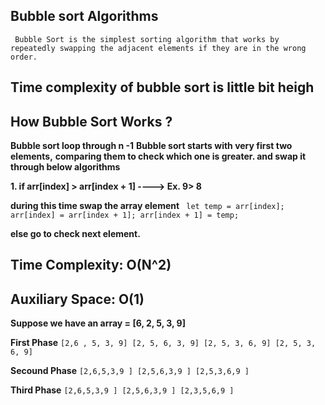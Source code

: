 ## Bubble sort Algorithms
`` Bubble Sort is the simplest sorting algorithm that works by repeatedly swapping the adjacent elements if they are in the wrong order.``

## Time complexity of bubble sort is little bit heigh 

## How Bubble Sort Works ?

**Bubble sort loop through n -1** 
**Bubble sort starts with very first two elements,** 
**comparing them to check which one is greater. and swap it through below algorithms**

**1. if arr[index] > arr[index + 1] ----> Ex. 9> 8**

**during this time swap the array element** 
 `` 
 let temp = arr[index];
 arr[index] = arr[index + 1];
 arr[index + 1] = temp; ``

**else go to check next element.**


## Time Complexity: O(N^2)
## Auxiliary Space: O(1)


**Suppose we have an array = [6, 2, 5, 3, 9]**

**First Phase**
    ``
    [2,6 , 5, 3, 9]
    [2, 5, 6, 3, 9]
    [2, 5, 3, 6, 9]
    [2, 5, 3, 6, 9] ``

**Secound Phase** 
    ``
     [2,6,5,3,9 ]
     [2,5,6,3,9 ]
     [2,5,3,6,9 ] ``


**Third Phase** 
    ``
     [2,6,5,3,9 ]
     [2,5,6,3,9 ]
     [2,3,5,6,9 ] ``

